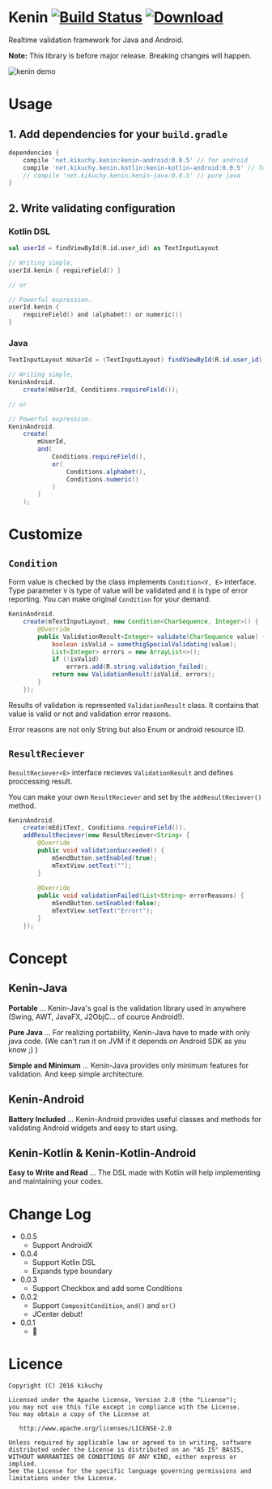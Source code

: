 # Kenin [![Build Status](https://travis-ci.org/kikuchy/kenin.svg?branch=master)](https://travis-ci.org/kikuchy/kenin) [ ![Download](https://api.bintray.com/packages/kikuchy/maven/kenin-java/images/download.svg) ](https://bintray.com/kikuchy/maven/kenin-java/_latestVersion)

Realtime validation framework for Java and Android.

**Note:** This library is before major release. Breaking changes will happen.

![kenin demo](https://raw.githubusercontent.com/kikuchy/kenin/master/kenin_demo.gif)


# Usage

## 1. Add dependencies for your `build.gradle`

```groovy
dependencies {
    compile 'net.kikuchy.kenin:kenin-android:0.0.5' // for android
    compile 'net.kikuchy.kenin.kotlin:kenin-kotlin-android:0.0.5' // for android with Kotlin
    // compile 'net.kikuchy.kenin:kenin-java:0.0.5' // pure java
}
```

## 2. Write validating configuration

### Kotlin DSL

```kotlin
val userId = findViewById(R.id.user_id) as TextInputLayout

// Writing simple,
userId.kenin { requireField() }

// or

// Powerful expression.
userId.kenin {
    requireField() and (alphabet() or numeric())
}
```


### Java

```java
TextInputLayout mUserId = (TextInputLayout) findViewById(R.id.user_id);

// Writing simple,
KeninAndroid.
    create(mUserId, Conditions.requireField());

// or

// Powerful expression.
KeninAndroid.
    create(
        mUserId,
        and(
            Conditions.requireField(),
            or(
                Conditions.alphabet(),
                Conditions.numeric()
            )
        )
    );
```


# Customize

## `Condition`

Form value is checked by the class implements `Condition<V, E>` interface.
Type parameter `V` is type of value will be validated  and `E` is type of error reporting.
You can make original `Condition` for your demand.

```java
KeninAndroid.
    create(mTextInputLayout, new Condition<CharSequence, Integer>() {
        @Override
        public ValidationResult<Integer> validate(CharSequence value) {
            boolean isValid = somethigSpecialValidating(value);
            List<Integer> errors = new ArrayList<>();
            if (!isValid)
                errors.add(R.string.validation_failed);
            return new ValidationResult(isValid, errors);
        }
    });
```

Results of validation is represented `ValidationResult` class. It contains that value is valid or not and validation error reasons.

Error reasons are not only String but also Enum or android resource ID.


## `ResultReciever`

`ResultReciever<E>` interface recieves `ValidationResult` and defines proccessing result.

You can make your own `ResultReciever` and set by the `addResultReciever()` method.

```java
KeninAndroid.
    create(mEditText, Conditions.requireField()).
    addResultReciever(new ResultReciever<String> {
        @Override
        public void validationSucceeded() {
            mSendButton.setEnabled(true);
            mTextView.setText("");
        }
        
        @Override
        public void validationFailed(List<String> errorReasons) {
            mSendButton.setEnabled(false);
            mTextView.setText("Error!");
        }
    });
```


# Concept

## Kenin-Java

**Portable** ... Kenin-Java's goal is the validation library used in anywhere (Swing, AWT, JavaFX, J2ObjC... of cource Android!).

**Pure Java** ... For realizing portability, Kenin-Java have to made with only java code. (We can't run it on JVM if it depends on Android SDK as you know ;) )

**Simple and Minimum** ... Kenin-Java provides only minimum features for validation. And keep simple architecture.


## Kenin-Android

**Battery Included** ... Kenin-Android provides useful classes and methods for validating Android widgets and easy to start using.


## Kenin-Kotlin & Kenin-Kotlin-Android

**Easy to Write and Read** ... The DSL made with Kotlin will help implementing and maintaining your codes.


# Change Log

* 0.0.5
    * Support AndroidX
* 0.0.4
	* Support Kotlin DSL
	* Expands type boundary
* 0.0.3
	* Support Checkbox and add some Conditions
* 0.0.2
	* Support `CompositCondition`, `and()` and `or()`
	* JCenter debut!
* 0.0.1
	* :tada:


# Licence

    Copyright (C) 2016 kikuchy

    Licensed under the Apache License, Version 2.0 (the "License");
    you may not use this file except in compliance with the License.
    You may obtain a copy of the License at

       http://www.apache.org/licenses/LICENSE-2.0

    Unless required by applicable law or agreed to in writing, software
    distributed under the License is distributed on an "AS IS" BASIS,
    WITHOUT WARRANTIES OR CONDITIONS OF ANY KIND, either express or implied.
    See the License for the specific language governing permissions and
    limitations under the License.
